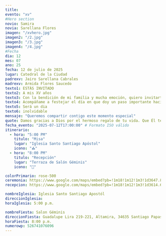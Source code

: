 ```yaml
---
title:
evento: "xv"
#Hero section
novio: Samira
novia: Sarellana Flores
imagen: "/xvhero.jpg"
imagen2: "/2.jpg"
imagen3: "/3.jpg"
imagen4: "/4.jpg"
#Fecha
dia: 12
mes: 07
ano: 25
fecha: 12 de julio de 2025
lugar: Catedral de la Ciudad
padrexv: Jairo Sarellana Cabrales
madrexv: Armida Flores Saucedo
texto1: ESTÁS INVITADO
texto2: A mis XV años
texto3: Con la bendición de mi familia y mucha emoción, quiero invitarte a celebrar este momento tan especial en mi vida.
texto4: Acompáñame a festejar el día en que doy un paso importante hacia una nueva etapa
texto5: Será un dia
texto6: inolvidable
mensaje: "Queremos compartir contigo este momento especial"
quote: Damos gracias a Dios por el hermoso regalo de tu vida. Que Él te guíe siempre con amor, te proteja con su luz y bendiga cada paso que des. Te amamos, hija.
fecha_evento: "2025-07-12T17:00:00" # Formato ISO válido
itinerario:
  - hora: "5:00 PM"
    titulo: "Misa"
    lugar: "Iglesia Santo Santiago Apóstol"
    icono: "⛪"
  - hora: "8:00 PM"
    titulo: "Recepción"
    lugar: "Terraza de Salón Géminis"
    icono: "🎉"

colorPrimario: rose-500
ceremonia: https://www.google.com/maps/embed?pb=!1m18!1m12!1m3!1d3647.8271932458515!2d-104.61431449999999!3d23.8957457!2m3!1f0!2f0!3f0!3m2!1i1024!2i768!4f13.1!3m3!1m2!1s0x869bbf00341ff8d5%3A0x6f10c151446aa87c!2sTemplo%20de%20Santo%20Santiago%20Ap%C3%B3stol!5e0!3m2!1ses!2smx!4v1747528692734!5m2!1ses!2smx
recepcion: https://www.google.com/maps/embed?pb=!1m18!1m12!1m3!1d3614.6315432865995!2d-105.4216957!3d25.0465753!2m3!1f0!2f0!3f0!3m2!1i1024!2i768!4f13.1!3m3!1m2!1s0x8697680e4d9109bf%3A0xefb86ed2527d9147!2sSalon%20G%C3%A9minis!5e0!3m2!1ses-419!2smx!4v1747528483536!5m2!1ses-419!2smx

nombreIglesia: Iglesia Santo Santiago Apostól
direccionIglesia:
horaIglesia: 5:00 p.m.

nombreFiesta: Salon Géminis
direccionFiesta: Guadalupe Lira 219-221, Altamira, 34635 Santiago Papasquiaro, Dgo.
horaFiesta: 8:00 p.m.
numerowp: 526741076096
---
```

